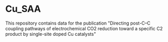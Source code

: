 # Cu_SAA

This repository contains data for the publication "Directing post-C–C coupling pathways of electrochemical CO2 reduction toward a specific C2 product by single-site doped Cu catalysts"

